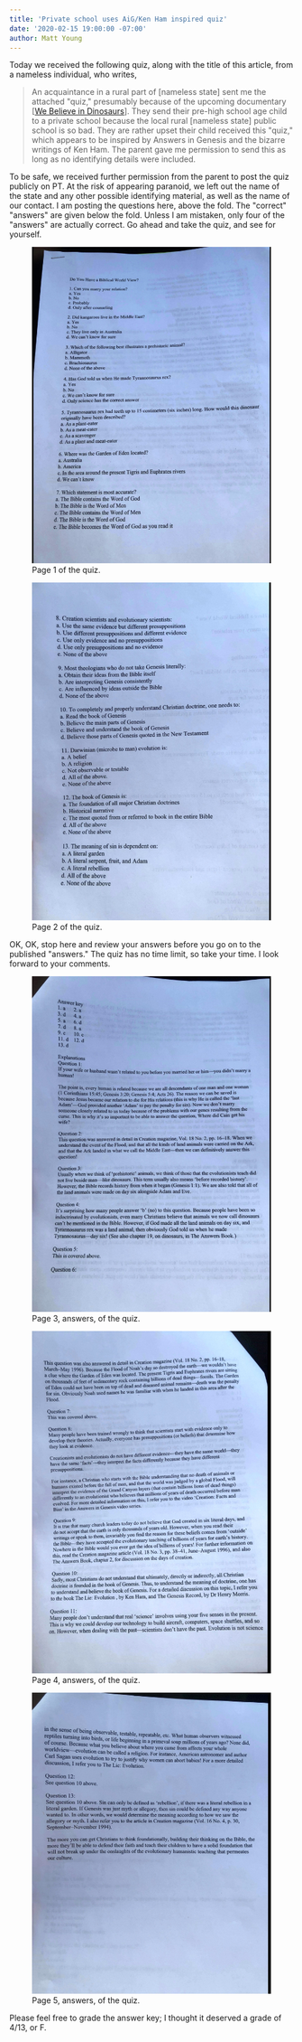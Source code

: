 ```yaml
---
title: 'Private school uses AiG/Ken Ham inspired quiz'
date: '2020-02-15 19:00:00 -07:00'
author: Matt Young
---
```


Today we received the following quiz, along with the title of this article, from a nameless individual, who writes, 

>An acquaintance in a rural part of [nameless state] sent me the attached "quiz," presumably because of the upcoming documentary [<a href="https://pandasthumb.org/archives/2020/02/we-believe-on-pbs-february-17.html">We Believe in Dinosaurs</a>]. They send their pre-high school age child to a private school because the local rural [nameless state] public school is so bad. They are rather upset their child received this "quiz," which appears to be inspired by Answers in Genesis and the bizarre writings of Ken Ham. The parent gave me permission to send this as long as no identifying details were included.

To be safe, we received further permission from the parent to post the quiz publicly on PT. At the risk of appearing paranoid, we left out the name of the state and any other possible identifying material, as well as the name of our contact. I am posting the questions here, above the fold. The "correct" "answers" are given below the fold. Unless I am mistaken, only four of the "answers" are actually correct. Go ahead and take the quiz, and see for yourself.

<figure> 
<img src="/uploads/2020/Ham Test_1.jpeg" alt="Test questions"/>
<figcaption>Page 1 of the quiz.</figcaption>
</figure>

<figure> 
<img src="/uploads/2020/Ham Test_2.jpeg" alt="Test questions"/>
<figcaption>Page 2 of the quiz.</figcaption>
</figure>

OK, OK, stop here and review your answers before you go on to the published "answers." The quiz has no time limit, so take your time. I look forward to your comments.

<!--more-->

<figure> 
<img src="/uploads/2020/Ham Test_3.jpeg" alt="Answers"/>
<figcaption>Page 3, answers, of the quiz.</figcaption>
</figure>

<figure> 
<img src="/uploads/2020/Ham Test_4.jpeg" alt="Answers"/>
<figcaption>Page 4, answers, of the quiz.</figcaption>
</figure>

<figure> 
<img src="/uploads/2020/Ham Test_5.jpeg" alt="Answers"/>
<figcaption>Page 5, answers, of the quiz.</figcaption>
</figure>

Please feel free to grade the answer key; I thought it deserved a grade of 4/13, or F.
